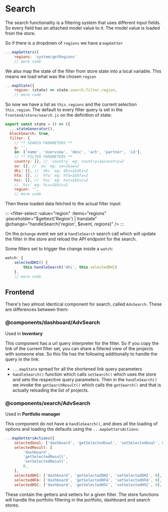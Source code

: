# Search

The search functionality is a filtering system that uses different input fields. So every field has an attached model value to it. The model value is loaded from the store.

So if there is a dropdown of `regions` we have a `mapGetter`

```js
...mapGetters({
    regions: 'system/getRegions'
    // more code
```

We also map the state of the filter from store state into a local variable. This means we load what was the chosen `region`

```js
...mapState({
    region: (state) => state.search.filter.region,
    // more code
```
So now we have a list as `this.regions` and the current selection `this.region`. The default to every filter query is set in the `frontend/store/search.js` on the definition of state:

```js
export const state = () => ({
  ...stateGenerator(),
  blockSearch: true,
  filter: {
    // ** SEARCH PARAMETERS **
    q: '',
    in: ['name', 'overview', 'desc', 'ach', 'partner', 'id'],
    // ** FILTER PARAMETERS **
    country: [], // `country` eg: country=1&country=2
    sw: [], // `sw` eg: sw=1&sw=2
    dhi: [], // `dhi` eg: dhi=1&dhi=2
    hfa: [], // `hfa` eg: hfa=1&hfa=2
    hsc: [], // `hsc` eg: hsc=1&hsc=2
    // `his` eg: his=1&his=2
    region: '',
    // more code
```

Then these loaded data fetched to the actual filter input:

:::
<filter-select
    :value="region"
    :items="regions"
    :placeholder="$gettext('Region') | translate"
    @change="handleSearch('region', $event, regions)"
/>
:::

On the `@change` event we set a `handleSearch` search call which will update the filter in the store and reload the API endpoint for the search.

Some filters set to trigger the change inside a `watch`:

```js
watch: {
    selectedDHI() {
        this.handleSearch('dhi', this.selectedDHI)
    },
    // more code
```

## Frontend

There's two almost identical component for search, called `AdvSearch`. These are differences between them:

### @components/dashboard/AdvSearch

Used in **Inventory**

This component has a url query interpreter for the filter. So if you copy the link of the current filter set, you can share a filtered view of the projects with someone else. So this file has the following additionally to handle the query in the link:
- `...mapState` spread for all the shortened link query parameters
- `handleSearch()` function which calls `setSearch()` which uses the store and sets the respective query parameters. Then in the `handleSearch()` we invoke the `getSearchResult()` which calls the `getSearch()` and that is actually reloading the list of projects.

### @components/search/AdvSearch

Used in **Portfolio manager**

This component do not have a `handleSearch()`, and does all the loading of options and loading the defaults using the `...mapGettersActions`:
```js
...mapGettersActions({
    selectedGoal: ['dashboard', 'getSelectedGoal', 'setSelectedGoal', 0],
    selectedResult: [
        'dashboard',
        'getSelectedResult',
        'setSelectedResult',
        0,
    ],
    selectedDHI: ['dashboard', 'getSelectedDHI', 'setSelectedDHI', 0],
    selectedHFA: ['dashboard', 'getSelectedHFA', 'setSelectedHFA', 0],
    selectedHSC: ['dashboard', 'getSelectedHSC', 'setSelectedHSC', 0],
```
These contain the getters and setters for a given filter.
The store functions will handle the portfolio filtering in the portfolio, dashboard and search stores.
